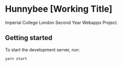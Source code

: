 # Hunnybee [Working Title]
Imperial College London Second Year Webapps Project.

## Getting started

To start the development server, run:

```
yarn start
```
